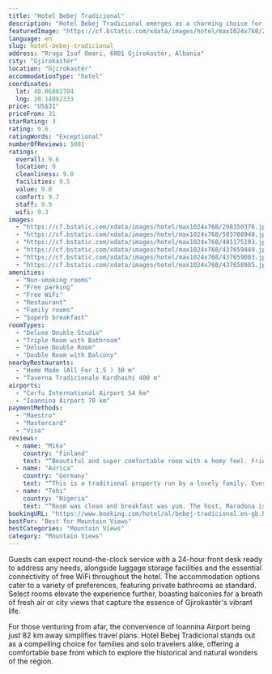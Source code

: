 ```yaml
---
title: "Hotel Bebej Tradicional"
description: "Hotel Bebej Tradicional emerges as a charming choice for travelers seeking a blend of comfort and convenience in Gjirokastër."
featuredImage: "https://cf.bstatic.com/xdata/images/hotel/max1024x768/298350376.jpg?k=7c449a61a8c9317b4fc04a6e8068ee9150ba4c49f6a549dbd1035c60e5f85ba9&o=&hp=1"
language: en
slug: hotel-bebej-tradicional
address: "Rruga Isuf Omari, 6001 Gjirokastër, Albania"
city: "Gjirokastër"
location: "Gjirokastër"
accommodationType: "hotel"
coordinates:
  lat: 40.06882704
  lng: 20.14092333
price: "US$31"
priceFrom: 31
starRating: 3
rating: 9.6
ratingWords: "Exceptional"
numberOfReviews: 1081
ratings:
  overall: 9.6
  location: 9
  cleanliness: 9.8
  facilities: 9.5
  value: 9.8
  comfort: 9.7
  staff: 9.9
  wifi: 9.3
images:
  - "https://cf.bstatic.com/xdata/images/hotel/max1024x768/298350376.jpg?k=7c449a61a8c9317b4fc04a6e8068ee9150ba4c49f6a549dbd1035c60e5f85ba9&o=&hp=1"
  - "https://cf.bstatic.com/xdata/images/hotel/max1024x768/503708940.jpg?k=aa9a56232a0f970e6972f34cb98da69783b5dba9b5522ea8a51ca35a705ab516&o=&hp=1"
  - "https://cf.bstatic.com/xdata/images/hotel/max1024x768/481175103.jpg?k=5f372157da6806c115b1ee57da1a2ad9521553f4ee6272ae509da756035f0892&o=&hp=1"
  - "https://cf.bstatic.com/xdata/images/hotel/max1024x768/437659449.jpg?k=aff982ba30cd17fbb99866fdf842c02921486861da412ce7e5e35df43abcfa88&o=&hp=1"
  - "https://cf.bstatic.com/xdata/images/hotel/max1024x768/437659083.jpg?k=c0c3dc1be16d7ad293f8ed9e00a52f2c36a814cc09d5c654a41fe17772da3bd6&o=&hp=1"
  - "https://cf.bstatic.com/xdata/images/hotel/max1024x768/437658985.jpg?k=294c11f54ad5b23cc24c431c2ee2cc4b3c100e6e5c5464dafb540d30cd8b3018&o=&hp=1"
amenities:
  - "Non-smoking rooms"
  - "Free parking"
  - "Free WiFi"
  - "Restaurant"
  - "Family rooms"
  - "Superb breakfast"
roomTypes:
  - "Deluxe Double Studio"
  - "Triple Room with Bathroom"
  - "Deluxe Double Room"
  - "Double Room with Balcony"
nearbyRestaurants:
  - "Home Made (All For 1.5 ) 30 m"
  - "Taverna Tradicionale Kardhashi 400 m"
airports:
  - "Corfu International Airport 54 km"
  - "Ioannina Airport 70 km"
paymentMethods:
  - "Maestro"
  - "Mastercard"
  - "Visa"
reviews:
  - name: "Mika"
    country: "Finland"
    text: "“Beautiful and super comfortable room with a homy feel. Friendly welcome and delicious breakfast. Price/quality ratio was outstanding. Would come back anytime!”"
  - name: "Aurica"
    country: "Germany"
    text: "“This is a traditional property run by a lovely family. Everybody there is super welcoming and helping out whenever needed. I stayed there as a solo traveler and was handed an extra little phone at the beginning of my stay. I was able to reach the...”"
  - name: "Tobi"
    country: "Nigeria"
    text: "“Room was clean and breakfast was yum. The host, Maradona is a star. He is affable and aim to please. He was super kind and provided transfer from terminal to hotel, New Bazaar and other areas. He also offered useful recommendations on places to see.”"
bookingURL: "https://www.booking.com/hotel/al/bebej-tradicional.en-gb.html?aid=8035640"
bestFor: "Best for Mountain Views"
bestCategories: "Mountain Views"
category: "Mountain Views"
---
```


Guests can expect round-the-clock service with a 24-hour front desk ready to address any needs, alongside luggage storage facilities and the essential connectivity of free WiFi throughout the hotel. The accommodation options cater to a variety of preferences, featuring private bathrooms as standard. Select rooms elevate the experience further, boasting balconies for a breath of fresh air or city views that capture the essence of Gjirokastër's vibrant life.

For those venturing from afar, the convenience of Ioannina Airport being just 82 km away simplifies travel plans. Hotel Bebej Tradicional stands out as a compelling choice for families and solo travelers alike, offering a comfortable base from which to explore the historical and natural wonders of the region.